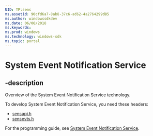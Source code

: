 ```yaml
---
UID: TP:sens
ms.assetid: 90cfd6a7-8ab8-37c6-ad62-4a2764299d85
ms.author: windowssdkdev
ms.date: 06/08/2018
ms.keywords: 
ms.prod: windows
ms.technology: windows-sdk
ms.topic: portal
---
```


# System Event Notification Service

## -description

Overview of the System Event Notification Service technology.

To develop System Event Notification Service, you need these headers:

 * [sensapi.h](../sensapi/index.md)
 * [sensevts.h](../sensevts/index.md)

For the programming guide, see [System Event Notification Service](/windows/desktop/sens).
